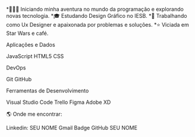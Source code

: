 

*👩🏼‍💻   Iniciando minha aventura no mundo da programação e explorando novas tecnologia.
*🎓   Estudando Design Gráfico no IESB.
*💼   Trabalhando como Ux Designer e apaixonada por problemas e soluções.
*⭐️   Viciada em Star Wars e café. 

Aplicações e Dados

JavaScript HTML5 CSS 

DevOps

Git GitHub

Ferramentas de Desenvolvimento

Visual Studio Code Trello Figma Adobe XD

🌎  Onde me encontrar:

Linkedin: SEU NOME Gmail Badge GitHub SEU NOME
